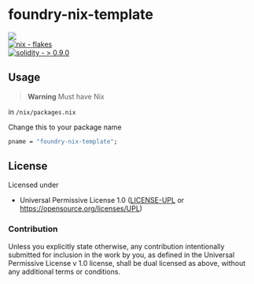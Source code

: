 # foundry-nix-template

![](https://img.shields.io/badge/license-UPL--1.0-black)    
[![nix - flakes](https://img.shields.io/badge/nix-flakes-black?logo=nixos&logoColor=white)](#)    
[![solidity - > 0.9.0](https://img.shields.io/badge/solidity->_0.9.0-2ea44f?logo=solidity)](#)

## Usage

>**Warning**
> Must have Nix

in `/nix/packages.nix`

Change this to your package name
```nix
pname = "foundry-nix-template";
```

## License
 
 Licensed under

 * Universal Permissive License 1.0
   ([LICENSE-UPL](LICENSE-UPL) or https://opensource.org/licenses/UPL)

### Contribution

Unless you explicitly state otherwise, any contribution intentionally submitted
for inclusion in the work by you, as defined in the Universal Permissive License v 1.0 
license, shall be dual licensed as above, without any additional terms or conditions.
